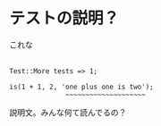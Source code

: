 テストの説明？
=============

これな

    　
    Test::More tests => 1;

    is(1 + 1, 2, 'one plus one is two');
                  ~~~~~~~~~~~~~~~~~~~~

説明文。みんな何て読んでるの？